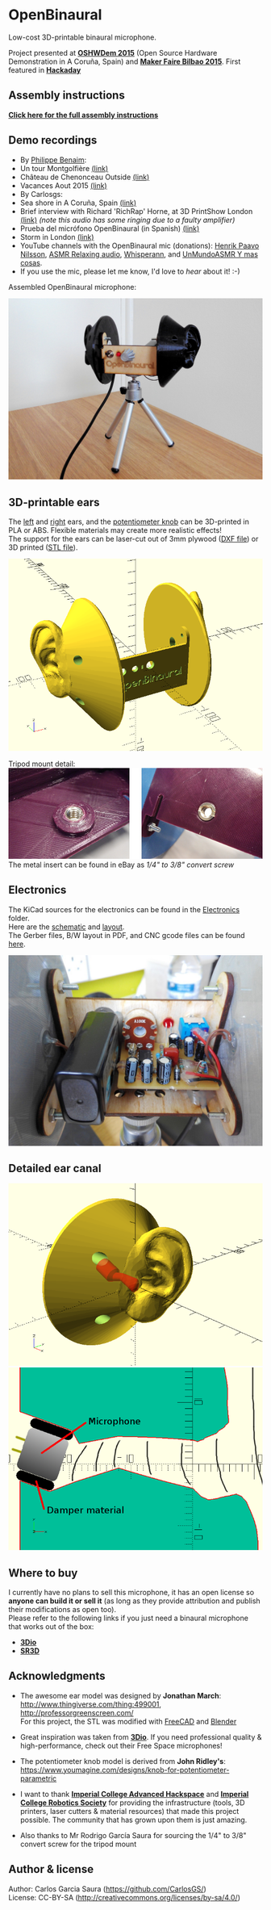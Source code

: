 # OpenBinaural
Low-cost 3D-printable binaural microphone.  

Project presented at [**OSHWDem 2015**](http://oshwdem.org/makers-2015/) (Open Source Hardware Demonstration in A Coruña, Spain) and [**Maker Faire Bilbao 2015**](http://bilbaomakerfaire.com/meet-the-makers-2015/). First featured in [**Hackaday**](http://hackaday.com/2015/06/28/3d-printing-binaural-microphones/)  

Assembly instructions
--
[**Click here for the full assembly instructions**](https://github.com/carlosgs/OpenBinaural/wiki)  

Demo recordings
--
* By [Philippe Benaim](https://www.youtube.com/channel/UCL3Ne8XJYRqAHHRvmHdczcw):
 * Un tour Montgolfière [(link)](https://www.youtube.com/watch?v=H2nlUVNs7Po)
 * Château de Chenonceau Outside [(link)](https://www.youtube.com/watch?v=rT2So4uhhjw)
 * Vacances Aout 2015 [(link)](https://www.youtube.com/watch?v=p6LAYfAAe6M)
* By Carlosgs:
 * Sea shore in A Coruña, Spain [(link)](https://www.youtube.com/watch?v=49GC-DsRlKY)
 * Brief interview with Richard 'RichRap' Horne, at 3D PrintShow London [(link)](https://www.youtube.com/watch?v=iwL12_NDhdw) *(note this audio has some ringing due to a faulty amplifier)*
 * Prueba del micrófono OpenBinaural (in Spanish) [(link)](https://www.youtube.com/watch?v=Pvyww-hgYPw)
 * Storm in London [(link)](https://www.youtube.com/watch?v=q60_r3WV450)
* YouTube channels with the OpenBinaural mic (donations): [Henrik Paavo Nilsson](https://www.youtube.com/channel/UCeiF1qqDpM9bZQTWjmyOy_Q), [ASMR Relaxing audio](https://www.youtube.com/channel/UCa4j5ZCiVW3CebycXZzOLFw), [Whisperann](https://www.youtube.com/channel/UCvXcmePqMIBEGuu9DKQjNqg), and [UnMundoASMR Y mas cosas](https://www.youtube.com/channel/UCSRlT4mRnCUh6md30C0uORQ).
* If you use the mic, please let me know, I'd love to *hear* about it! :-)


Assembled OpenBinaural microphone:  

![ScreenShot](pictures/OpenBinaural.jpg)  


3D-printable ears  
--
The [left](binaural_mic_left.stl) and [right](binaural_mic_right.stl) ears, and the [potentiometer knob](potentiometer_knob.stl) can be 3D-printed in PLA or ABS. Flexible materials may create more realistic effects!  
The support for the ears can be laser-cut out of 3mm plywood ([DXF file](wood_support.dxf)) or 3D printed ([STL file](wood_support_assembled.stl)).  


![ScreenShot](pictures/binauralMic.png)  

Tripod mount detail:  
![](pictures/tripod_mount.jpg)  
The metal insert can be found in eBay as *1/4" to 3/8" convert screw*  

Electronics  
--
The KiCad sources for the electronics can be found in the [Electronics](Electronics) folder.  
Here are the [schematic](Electronics/stereo_mic_amplifier.pdf) and [layout](Electronics/pictures/stereo_mic_amplifier_layout.png).  
The Gerber files, B/W layout in PDF, and CNC gcode files can be found [here](Electronics/Gerber).  

![ScreenShot](pictures/OpenBinaural_electronics.jpg)  

Detailed ear canal
--
![ScreenShot](pictures/earCanal.png)  
![ScreenShot](pictures/earCanal_detail.png)  

Where to buy
--
I currently have no plans to sell this microphone, it has an open license so **anyone can build it or sell it** (as long as they provide attribution and publish their modifications as open too).  
Please refer to the following links if you just need a binaural microphone that works out of the box:  
- [**3Dio**](http://3diosound.com/)  
- [**SR3D**](https://binauralhead.wordpress.com/2015/08/18/sr3d-nature-binaural-microphone/)  

Acknowledgments  
--
* The awesome ear model was designed by **Jonathan March**:  
<http://www.thingiverse.com/thing:499001>, <http://professorgreenscreen.com/>  
For this project, the STL was modified with [FreeCAD](http://freecadweb.org/) and [Blender](http://www.blender.org/)  

* Great inspiration was taken from [**3Dio**](http://3diosound.com/).
If you need professional quality & high-performance, check out their Free Space microphones!  

* The potentiometer knob model is derived from **John Ridley's**: <https://www.youmagine.com/designs/knob-for-potentiometer-parametric>

* I want to thank [**Imperial College Advanced Hackspace**](http://icah.org.uk/) and [**Imperial College Robotics Society**](http://icrobotics.co.uk/) for providing the infrastructure (tools, 3D printers, laser cutters & material resources) that made this project possible. The community that has grown upon them is just amazing.  

* Also thanks to Mr Rodrigo García Saura for sourcing the 1/4" to 3/8" convert screw for the tripod mount  

Author & license  
--
Author: Carlos Garcia Saura (<https://github.com/CarlosGS/>)  
License: CC-BY-SA (<http://creativecommons.org/licenses/by-sa/4.0/>)  


